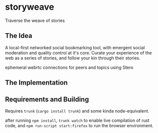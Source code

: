 # storyweave
Traverse the weave of stories

## The Idea

A local-first networked social bookmarking tool, with emergent social moderation and quality control at it's core. Curate your experience of the web as a series of stories, and follow your kin through their stories.

ephemeral webrtc connections for peers and topics using Stero

## The Implementation

## Requirements and Building 

Requires `trunk` (`cargo install trunk`) and some kinda node-equivalent.

after running `npm install`, `trunk watch` to enable live compilation of rust code, and `npm run-script start:firefox` to run the browser environment.



